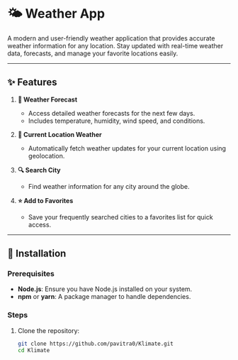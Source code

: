 # 🌤️ Weather App  

A modern and user-friendly weather application that provides accurate weather information for any location. Stay updated with real-time weather data, forecasts, and manage your favorite locations easily.  

---

## ✨ Features  

1. **📅 Weather Forecast**  
   - Access detailed weather forecasts for the next few days.  
   - Includes temperature, humidity, wind speed, and conditions.  

2. **📍 Current Location Weather**  
   - Automatically fetch weather updates for your current location using geolocation.  

3. **🔍 Search City**  
   - Find weather information for any city around the globe.  

4. **⭐ Add to Favorites**  
   - Save your frequently searched cities to a favorites list for quick access.  

---

## 🚀 Installation  

### Prerequisites  
- **Node.js**: Ensure you have Node.js installed on your system.  
- **npm** or **yarn**: A package manager to handle dependencies.  

### Steps  

1. Clone the repository:  
   ```bash  
   git clone https://github.com/pavitra0/Klimate.git  
   cd Klimate
   
